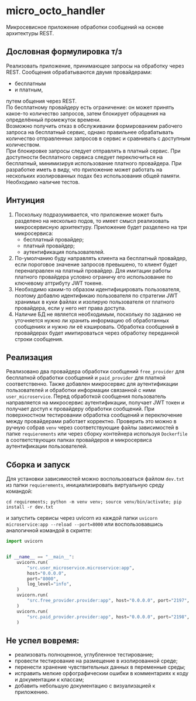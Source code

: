 # micro_octo_handler
Микросевисное приложение обработки сообщений на основе архитектуры REST.  
## Дословная формулировка т/з  
Реализовать приложение, принимающее запросы на обработку через REST.
Сообщения обрабатываются двумя провайдерами:  
 - бесплатным
 - и платным,
   
 путем общения через REST.  
По бесплатному провайдеру есть ограничение: он может принять какое-то количество запросов, затем блокирует обращения на определённый промежуток времени.  
Возможно получить отказ в обслуживании формированием рабочего запроса на бесплатный сервис, однако правильнее обрабатывать количество отправленных запросов в сервис и сравнивать с доступным количеством.  
При блокировке запросы следует отправлять в платный сервис. При доступности бесплатного сервиса следует переключиться на бесплатный, минимизируя использование платного провайдера.
При разработке иметь в виду, что приложение может работать на нескольких изолированных подах без использования общей памяти.  
Необходимо наличие тестов.

## Интуиция
1. Поскольку подразумивается, что приложение может быть разделено на несколько подов, то имеет смысл реализовать микросервисную архитектуру. Приложение будет разделено на три микросервиса: 
    - бесплатный провайдер;  
    - платный провайдер;
    - аутентификация пользователей.
2. По-умолчанию буду направлять клиента на бесплатный провайдер, если пороговое значение запросов превышено, то клиент будет перенаправлен на платный провайдер. Для имитации работы платного провайдера условно ограничу его использование по ключевому аттрибуту JWT токене.  
3. Необходимо каким-то образом идентифицировать пользователя, поэтому добавлю идентификаю пользователя по стратегии JWT хранимых в куки файлах и изолирую пользователя от платного провайдера, если у него нет права доступа.
4. Наличие БД не является необходимым, поскольку по заданию не уточняется нужно ли хранить информацию об обработанных сообщениях и нужно ли её кэшировать. Обработка сообщений в провайдерах будет имитироваться через обработку переданной строки сообщения.

## Реализация
Реализовано два провайдера обработки сообщений `free_provider` для бесплатной обработки сообщений и `paid_provider` для платной соответственно. Также добавлен микросервис для аутентификации пользователей и обработки информации связанной с ними `user_microservice`. Перед обработкой сообщения пользователь направляется на микросервис аутентификации, получает JWT токен и получает доступ к провайдеру обработки сообщений. При поверхностном тестировании обработка сообщений и переключение между провайдерами работает корректно. Проверить это можно в ручную собрав `venv` через соответствующие файлы зависимостей в папке `requierements` или через сборку контейнера используя `Dockerfile` в соответствующих папках провайдеров и микросервиса аутентификации пользователей.

## Сборка и запуск
Для установки зависимостей можно воспользоваться файлом `dev.txt` из папки `requierements`, инициализировать виртуальную среду командой:
```shell
cd requirements; python -m venv venv; source venv/bin/activate; pip install -r dev.txt
```
и запустить сервисы через uvicorn из каждой папки `uvicorn microservice:app --reload --port=8000` или воспользовавшись аналогичной командой в скрипте:
```python
import uvicorn


if __name__ == "__main__":
    uvicorn.run(
        "src.user_microservice.microservice:app",
        host="0.0.0.0",
        port="8000",
        log_level="info",
    )
    uvicorn.run(
        "src.free_provider.provider:app", host="0.0.0.0", port="2197", log_level="info"
    )
    uvicorn.run(
        "src.paid_provider.provider:app", host="0.0.0.0", port="2198", log_level="info"
    )
```


## Не успел вовремя:
- реализовать полноценное, углубленное тестирование;
- провести тестирование на размещение в изолированной среде;
- перенести хранение чувствительных данных в переменные среды;
- исправить мелкие орфографическии ошибки в комментариях к коду и документации к классам;
- добавить небольшую документацию с визуализацией к приложению.
